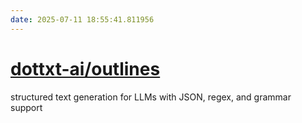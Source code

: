 ```yaml
---
date: 2025-07-11 18:55:41.811956
---
```


# [dottxt-ai/outlines](https://github.com/dottxt-ai/outlines)

structured text generation for LLMs with JSON, regex, and grammar support